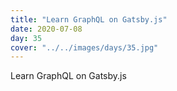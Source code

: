 ```yaml
---
title: "Learn GraphQL on Gatsby.js"
date: 2020-07-08
day: 35
cover: "../../images/days/35.jpg"
---
```


Learn GraphQL on Gatsby.js
